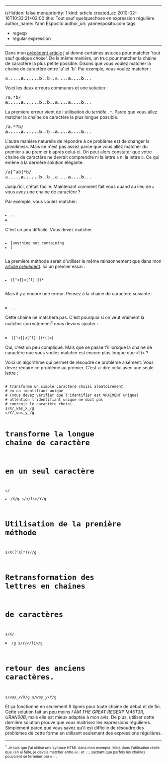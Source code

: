 ----- 
isHidden:       false
menupriority:   1
kind:           article
created_at:           2010-02-16T10:33:21+02:00
title: Tout sauf quelquechose en expression régulière.
author_name: Yann Esposito
author_uri: yannesposito.com
tags:
  - regexp
  - regular expression

-----

Dans mon [précédent article](previouspost) j'ai donné certaines astuces pour matcher 'tout sauf quelque chose'. De la même manière, un truc pour matcher la chaine de caractère la plus petite possible.
Disons que vous voulez matcher la chaine de caractère entre 'a' et 'b'. Par exemple, vous voulez matcher :

<pre class="twilight">
a.....<span class="Constant"><strong>a......b</strong></span>..b..a....<span class="Constant"><strong>a....b</strong></span>...
</pre>

Voici les deux erreurs communes et une solution :

<pre class="twilight">
/a.*b/
<span class="Constant"><strong>a.....a......b..b..a....a....b</strong></span>...
</pre>

La première erreur vient de l'utilisation du *terrible* `.*`. Parce que vous allez matcher la chaîne de caractère la plus longue possible.

<pre class="twilight">
/a.*?b/
<span class="Constant"><strong>a.....a......b</strong></span>..b..<span class="Constant"><strong>a....a....b</strong></span>...
</pre>

 L'autre manière naturelle de répondre à ce problème est de changer la *greediness*. Mais ce n'est pas assez parce que vous allez matcher du premier `a` au premier `b` après celui-ci. On peut alors constater que votre chaine de caractère ne devrait comprendre ni la lettre `a` ni la lettre `b`. Ce qui emène à la dernière solution élégante.

<pre class="twilight">
/a[^ab]*b/
a.....<span class="Constant"><strong>a......b</strong></span>..b..a....<span class="Constant"><strong>a....b</strong></span>...
</pre>


Jusqu'ici, c'était facile. Maintenant comment fait vous quand au lieu de `a` vous avez une chaine de caractère ?

Par exemple, vous voulez matcher:
<div><code class="perl">
<li>...<li>
</code></div>

C'est un peu difficile. Vous devez matcher
<div><code class="perl">
<li>[anything not containing <li>]</li>
</code></div>

La première méthode serait d'utiliser le même rainsonnement que dans mon [article précédent](previouspost). Ici un premier essai :

<div><code class="perl">
<li>([^<]|<[^l]|<l[^i]|<li[^>])*</li>
</code></div>

Mais il y a encore une erreur. Pensez à la chaine de caractère suivante :
<div><code class="perl">
<li>...<li</li>
</code></div>

Cette chaine ne matchera pas. C'est pourquoi si on veut vraiment la matcher correctement<sup><a href="#note1">&dagger;</a></sup> nous devons ajouter :
<div><code class="perl">
<li>([^<]|<[^l]|<l[^i]|<li[^>])*(|<|<l|<li)</li>
</code></div>

Oui, c'est un peu compliqué. Mais que se passe t'il lorsque la chaine de caractère que vous voulez matcher est encore plus longue que `<li>` ?

Voici un algorithme qui permet de résoudre ce problème aisément. Vous devez réduire ce problème au premier. C'est-à-dire celui avec une seule lettre :

<div><code class="perl">
# transforme un simple caractère choisi aléatoirement
# en un identifiant unique
# (vous devez vérifier que l'identifier est VRAIMENT unique)
# attention l'identifiant unique ne doit pas 
# contenir le caractère choisi.
s/X/_was_x_/g
s/Y/_was_y_/g

# transforme la longue chaine de caractère
# en un seul caractère
s/<li>/X/g
s/<\/li>/Y/g

# Utilisation de la première méthode
s/X([^X]*)Y//g

# Retransformation des lettres en chaines
# de caractères
s/X/<li>/g
s/Y/<\/li>/g

# retour des anciens caractères.
s/_was_x_/X/g
s/_was_y_/Y/g
</code></div>

Et ça fonctionne en seulement 9 lignes pour toute chaine de début et de fin.
Cette solution fait un peu moins *I AM THE GREAT REGEXP M45T3R, URAN00B*, mais elle est mieux adaptée à mon avis. De plus, utiliser cette dernière solution prouve que vous maitrisez les expressions régulières. Simplement parce que vous savez qu'il est difficile de résoudre des problèmes de cette forme en utilisant seulement des expressions régulières.

---

<small><a name="note1"><sup>&dagger;</sup></a> Je sais que j'ai utilisé une syntaxe HTML dans mon exemple. Mais dans l'utilisation réelle que j'en ai faite, je devais matcher entre `en:` et `::`, sachant que parfois les chaines pouvaient se terminer par `e::`. </small>
    

[previouspost]: /Scratch/fr/blog/2010-02-16-All-but-something-regexp--2- "All but something regexp"
